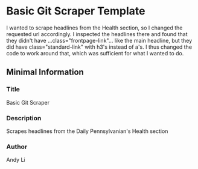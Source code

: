 # Basic Git Scraper Template

I wanted to scrape headlines from the Health section, so I changed the requested url accordingly. I inspected the headlines there and found that they didn't have <a>...class="frontpage-link"...</a> like the main headline, but they did have class="standard-link" with h3's instead of a's. I thus changed the code to work around that, which was sufficient for what I wanted to do.

## Minimal Information

### Title

Basic Git Scraper

### Description
Scrapes headlines from the Daily Pennsylvanian's Health section

### Author
Andy Li
